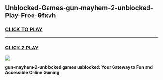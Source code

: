 
## Unblocked-Games-gun-mayhem-2-unblocked-Play-Free-9fxvh
<h3>
<a href="https://premium76.site?title=gun-mayhem-2-unblocked&ref=23A">CLICK TO PLAY</a></h3>
<hr>

<h3>
<a href="https://premium76.site?title=gun-mayhem-2-unblocked&ref=23A">CLICK 2 PLAY</a>
  
</h3>

<a href="https://premium76.site?title=gun-mayhem-2-unblocked&ref=23A"><img src="https://clearcache.store/games.png"></a>


**gun-mayhem-2-unblocked games unblocked: Your Gateway to Fun and Accessible Online Gaming**
